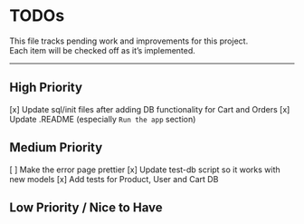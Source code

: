 # TODOs

This file tracks pending work and improvements for this project.  
Each item will be checked off as it’s implemented.

---

## High Priority 
[x] Update sql/init files after adding DB functionality for Cart and Orders
[x] Update .README (especially `Run the app` section)

## Medium Priority
[ ] Make the error page prettier
[x] Update test-db script so it works with new models
[x] Add tests for Product, User and Cart DB 

## Low Priority / Nice to Have